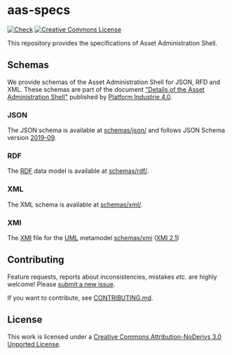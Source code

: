 # aas-specs

[![Check](
https://github.com/admin-shell-io/aas-specs/workflows/Check/badge.svg
)](
https://github.com/admin-shell-io/aas-specs/actions?query=workflow%3ACheck
) 
[![Creative Commons License](
https://i.creativecommons.org/l/by-nd/3.0/88x31.png
)](
http://creativecommons.org/licenses/by-nd/3.0/
)

This repository provides the specifications of Asset Administration Shell.

## Schemas

We provide schemas of the Asset Administration Shell for JSON, RFD and XML. 
These schemas are part of the document 
["Details of the Asset Administration Shell"](
https://www.plattform-i40.de/PI40/Redaktion/DE/Downloads/Publikation/Details-of-the-Asset-Administration-Shell-Part1.html
) published by [Platform Industrie 4.0](http://www.plattform-i40.de).

### JSON

The JSON schema is available at 
[schemas/json/](schemas/json/) and follows JSON Schema version [2019-09](
https://json-schema.org/specification-links.html#2019-09-formerly-known-as-draft-8
).

### RDF

The [RDF](
https://en.wikipedia.org/wiki/Resource_Description_Framework
) data model is available at [schemas/rdf/](schemas/rdf/).

### XML

The XML schema is available at [schemas/xml/](schemas/xml/).

### XMI

The [XMI](https://de.wikipedia.org/wiki/XML_Metadata_Interchange) file for the [UML](https://de.wikipedia.org/wiki/Unified_Modeling_Language) metamodel [schemas/xmi](schemas/xmi/) ([XMI 2.1](https://www.omg.org/spec/XMI/2.1/About-XMI/))

## Contributing

Feature requests, reports about inconsistencies, mistakes *etc.* are highly 
welcome! Please [submit a new issue](
https://github.com/admin-shell-io/aas-specs/issues/new
).

If you want to contribute, see [CONTRIBUTING.md](CONTRIBUTING.md).

## License

This work is licensed under a [Creative Commons Attribution-NoDerivs 3.0 Unported License](
http://creativecommons.org/licenses/by-nd/3.0/).

